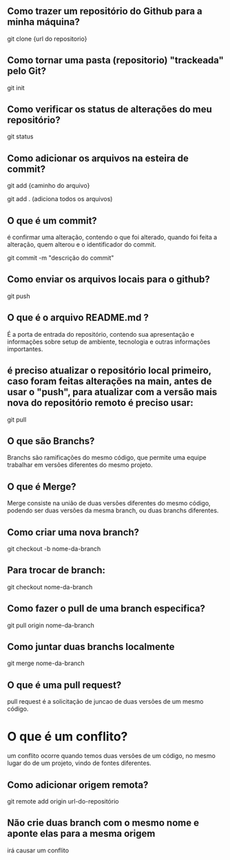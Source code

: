 ## Como trazer um repositório do Github para a minha máquina?

git clone {url do repositorio}


## Como tornar uma pasta (repositorio) "trackeada" pelo Git?

git init

## Como verificar os status de alterações do meu repositório?

git status

## Como adicionar os arquivos na esteira de commit?

git add {caminho do arquivo}

git add . (adiciona todos os arquivos)

## O que é um commit?

é confirmar uma alteração, contendo o que foi alterado, quando foi feita a alteração, quem alterou e o identificador do commit.

git commit -m "descrição do commit"

## Como enviar os arquivos locais para o github?

git push

## O que é o arquivo README.md ?

É a porta de entrada do repositório, contendo sua apresentação e informações sobre setup de ambiente, tecnologia e outras informações importantes.

## é preciso atualizar o repositório local primeiro, caso foram feitas alterações na main, antes de usar o "push", para atualizar com a versão mais nova do repositório remoto é preciso usar:

git pull

## O que são Branchs?

Branchs são ramificações do mesmo código, que permite uma equipe trabalhar em versões diferentes do mesmo projeto.

## O que é Merge?

Merge consiste na união de duas versões diferentes do mesmo código, podendo ser duas versões da mesma branch, ou duas branchs diferentes.

## Como criar uma nova branch?

git checkout -b nome-da-branch

## Para trocar de branch: 

git checkout nome-da-branch

## Como fazer o pull de uma branch especifica?

git pull origin nome-da-branch

## Como juntar duas branchs localmente

git merge nome-da-branch

## O que é uma pull request?

pull request é a solicitação de juncao de duas versões de um mesmo código.

# O que é um conflito?

um conflito ocorre quando temos duas versões de um código, no mesmo lugar do de um projeto, vindo de fontes diferentes.

## Como adicionar origem remota?

git remote add origin url-do-repositório

## Não crie duas branch com o mesmo nome e aponte elas para a mesma origem

irá causar um conflito